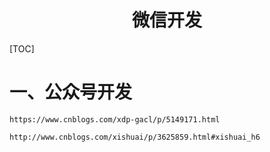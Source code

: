 # <center>微信开发</center>

[TOC]

# 一、公众号开发

```
https://www.cnblogs.com/xdp-gacl/p/5149171.html
```

```
http://www.cnblogs.com/xishuai/p/3625859.html#xishuai_h6
```



